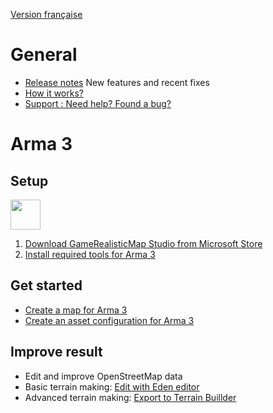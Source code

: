 [Version française](Home-FR)

# General

- [Release notes](Release-Notes) New features and recent fixes
- [How it works?](How-it-works)
- [Support : Need help? Found a bug?](Support)

# Arma 3

## Setup

<a href="https://apps.microsoft.com/store/detail/9MTJ3C92Q53C?launch=true&mode=mini"><img src="https://get.microsoft.com/images/en-US%20dark.svg" height="48" /></a>

1. [Download GameRealisticMap Studio from Microsoft Store](https://www.microsoft.com/store/productId/9MTJ3C92Q53C)
2. [Install required tools for Arma 3](Install-required-tools-for-Arma-3)

## Get started

- [Create a map for Arma 3](Create-a-map-for-Arma-3)
- [Create an asset configuration for Arma 3](Create-an-asset-configuration-for-Arma-3)

## Improve result

- Edit and improve OpenStreetMap data 
- Basic terrain making: [Edit with Eden editor](Edit-With-Eden-Editor)
- Advanced terrain making: [Export to Terrain Buillder](Terrain-Builder-Export)